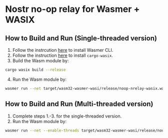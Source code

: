# Nostr no-op relay for Wasmer + WASIX

## How to Build and Run (Single-threaded version)
1. Follow the instrcution [here](https://docs.wasmer.io/install) to install Wasmer CLI.
2. Follow the instruction [here](https://wasix.org/docs/language-guide/rust/installation) to install `cargo-wasix`.
3. Build the Wasm module by: 

```bash
cargo wasix build --release
```

4. Run the Wasm module by:

```bash
wasmer run --net target/wasm32-wasmer-wasi/release/noop-nrelay-wasix.wasm
```

## How to Build and Run (Multi-threaded version)
1. Complete steps 1.-3. for the single-threaded version.
2. Run the Wasm module by:

```bash
wasmer run --net --enable-threads target/wasm32-wasmer-wasi/release/noop-nrelay-wasix_multi-thread.wasm
```

